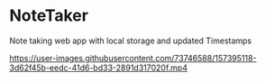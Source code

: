 # NoteTaker
Note taking web app with local storage and updated Timestamps
<br>






https://user-images.githubusercontent.com/73746588/157395118-3d62f45b-eedc-41d6-bd33-2891d317020f.mp4

